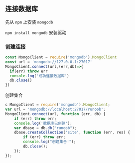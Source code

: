 ## 连接数据库

先从 `npm` 上安装 `mongodb`

`npm install mongodb` 安装驱动 

### 创建连接

```js
const MongoClient = require('mongodb').MongoClient
const url = 'mongodb://127.0.0.1:27017'
MongoClient.connect(url,(err,db)=>{
  if(err) throw err
  console.log('成功连接数据库')
  db.close()
})
```

创建集合

```js
c MongoClient = require('mongodb').MongoClient;
var url = 'mongodb://localhost:27017/runoob';
MongoClient.connect(url, function (err, db) {
    if (err) throw err;
    console.log('数据库已创建');
    var dbase = db.db("runoob");
    dbase.createCollection('site', function (err, res) {
        if (err) throw err;
        console.log("创建集合!");
        db.close();
    });
});
```

